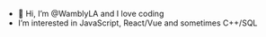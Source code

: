 - 👋 Hi, I’m @WamblyLA and I love coding
- I’m interested in JavaScript, React/Vue and sometimes C++/SQL
